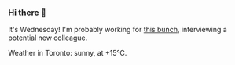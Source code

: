 ### Hi there :wave:

It's Wednesday! I'm probably working for [this bunch](https://github.com/kohofinancial), interviewing a potential new colleague.

Weather in Toronto: sunny, at +15°C.
